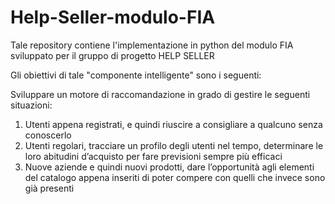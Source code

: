 # Help-Seller-modulo-FIA

Tale repository contiene l'implementazione in python del modulo FIA sviluppato per il gruppo di progetto HELP SELLER

Gli obiettivi di tale "componente intelligente" sono i seguenti:

Sviluppare un motore di raccomandazione in grado di gestire le seguenti situazioni:
1. Utenti appena registrati, e quindi riuscire a consigliare a qualcuno senza conoscerlo
2. Utenti regolari, tracciare un profilo degli utenti nel tempo, determinare le loro abitudini
d’acquisto per fare previsioni sempre più efficaci
3. Nuove aziende e quindi nuovi prodotti, dare l’opportunità agli elementi del catalogo
appena inseriti di poter compere con quelli che invece sono già presenti
